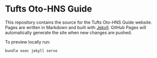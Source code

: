 # Tufts Oto-HNS Guide

This repository contains the source for the Tufts Oto-HNS Guide website. Pages are written in Markdown and built with [Jekyll](https://jekyllrb.com/). GitHub Pages will automatically generate the site when new changes are pushed.

To preview locally run:

``` bash
bundle exec jekyll serve
```
